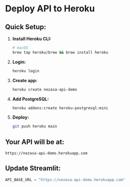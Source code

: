 # Deploy API to Heroku

## Quick Setup:

1. **Install Heroku CLI:**
   ```bash
   # macOS
   brew tap heroku/brew && brew install heroku
   ```

2. **Login:**
   ```bash
   heroku login
   ```

3. **Create app:**
   ```bash
   heroku create nezasa-api-demo
   ```

4. **Add PostgreSQL:**
   ```bash
   heroku addons:create heroku-postgresql:mini
   ```

5. **Deploy:**
   ```bash
   git push heroku main
   ```

## Your API will be at:
`https://nezasa-api-demo.herokuapp.com`

## Update Streamlit:
```python
API_BASE_URL = "https://nezasa-api-demo.herokuapp.com"
```
